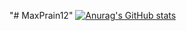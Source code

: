 "# MaxPrain12" 
[![Anurag's GitHub stats](https://github-readme-stats.vercel.app/api?username=MaxPrain12)](https://github.com/MaxPrain12/github-readme-stats)
